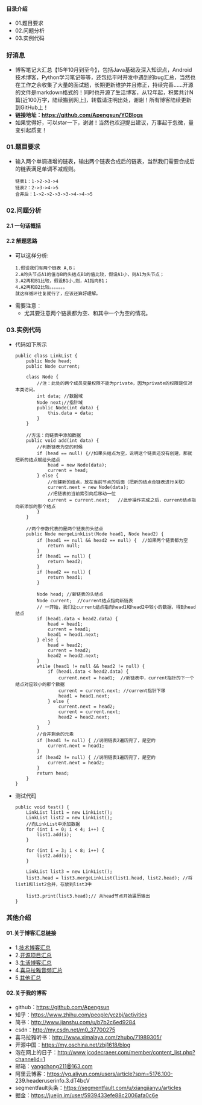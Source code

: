 #### 目录介绍
- 01.题目要求
- 02.问题分析
- 03.实例代码




### 好消息
- 博客笔记大汇总【15年10月到至今】，包括Java基础及深入知识点，Android技术博客，Python学习笔记等等，还包括平时开发中遇到的bug汇总，当然也在工作之余收集了大量的面试题，长期更新维护并且修正，持续完善……开源的文件是markdown格式的！同时也开源了生活博客，从12年起，积累共计N篇[近100万字，陆续搬到网上]，转载请注明出处，谢谢！所有博客陆续更新到GitHub上！
- **链接地址：https://github.com/Apengsun/YCBlogs**
- 如果觉得好，可以star一下，谢谢！当然也欢迎提出建议，万事起于忽微，量变引起质变！




### 01.题目要求
- 输入两个单调递增的链表，输出两个链表合成后的链表，当然我们需要合成后的链表满足单调不减规则。
    ```
    链表1：1->2->3->4
    链表2：2->3->4->5
    合并后：1->2->2->3->3->4->4->5
    ```


### 02.问题分析
#### 2.1 一句话概括


#### 2.2 解题思路
- 可以这样分析:
    ```
    1.假设我们有两个链表 A,B；
    2.A的头节点A1的值与B的头结点B1的值比较，假设A1小，则A1为头节点；
    3.A2再和B1比较，假设B1小,则，A1指向B1；
    4.A2再和B2比较。。。。。。。
    就这样循环往复就行了，应该还算好理解。
    ```
- 需要注意：
    - 尤其要注意两个链表都为空、和其中一个为空的情况。



### 03.实例代码
- 代码如下所示
    ```
    public class LinkList {
        public Node head;
        public Node current;
        
        class Node {
            //注：此处的两个成员变量权限不能为private，因为private的权限是仅对本类访问。
            int data; //数据域
            Node next;//指针域
            public Node(int data) {
                this.data = data;
            }
        }
        
        //方法：向链表中添加数据
        public void add(int data) {
            //判断链表为空的时候
            if (head == null) {//如果头结点为空，说明这个链表还没有创建，那就把新的结点赋给头结点
                head = new Node(data);
                current = head;
            } else {
                //创建新的结点，放在当前节点的后面（把新的结点合链表进行关联）
                current.next = new Node(data);
                //把链表的当前索引向后移动一位
                current = current.next;   //此步操作完成之后，current结点指向新添加的那个结点
            }
        }
    
        //两个参数代表的是两个链表的头结点
        public Node mergeLinkList(Node head1, Node head2) {
            if (head1 == null && head2 == null) {  //如果两个链表都为空
                return null;
            }
            if (head1 == null) {
                return head2;
            }
            if (head2 == null) {
                return head1;
            }
    
            Node head; //新链表的头结点
            Node current;  //current结点指向新链表
            // 一开始，我们让current结点指向head1和head2中较小的数据，得到head结点
            if (head1.data < head2.data) {
                head = head1;
                current = head1;
                head1 = head1.next;
            } else {
                head = head2;
                current = head2;
                head2 = head2.next;
            }
            while (head1 != null && head2 != null) {
                if (head1.data < head2.data) {
                    current.next = head1;  //新链表中，current指针的下一个结点对应较小的那个数据
                    current = current.next; //current指针下移
                    head1 = head1.next;
                } else {
                    current.next = head2;
                    current = current.next;
                    head2 = head2.next;
                }
            }
            //合并剩余的元素
            if (head1 != null) { //说明链表2遍历完了，是空的
                current.next = head1;
            }
            if (head2 != null) { //说明链表1遍历完了，是空的
                current.next = head2;
            }
            return head;
        }
    }
    ```
- 测试代码
    ```
    public void test() {
        LinkList list1 = new LinkList();
        LinkList list2 = new LinkList();
        //向LinkList中添加数据
        for (int i = 0; i < 4; i++) {
            list1.add(i);
        }
    
        for (int i = 3; i < 8; i++) {
            list2.add(i);
        }
    
        LinkList list3 = new LinkList();
        list3.head = list3.mergeLinkList(list1.head, list2.head); //将list1和list2合并，存放到list3中
    
        list3.print(list3.head);// 从head节点开始遍历输出
    }
    ```




### 其他介绍
#### 01.关于博客汇总链接
- 1.[技术博客汇总](https://www.jianshu.com/p/614cb839182c)
- 2.[开源项目汇总](https://blog.csdn.net/m0_37700275/article/details/80863574)
- 3.[生活博客汇总](https://blog.csdn.net/m0_37700275/article/details/79832978)
- 4.[喜马拉雅音频汇总](https://www.jianshu.com/p/f665de16d1eb)
- 5.[其他汇总](https://www.jianshu.com/p/53017c3fc75d)



#### 02.关于我的博客
- github：https://github.com/Apengsun
- 知乎：https://www.zhihu.com/people/yczbj/activities
- 简书：http://www.jianshu.com/u/b7b2c6ed9284
- csdn：http://my.csdn.net/m0_37700275
- 喜马拉雅听书：http://www.ximalaya.com/zhubo/71989305/
- 开源中国：https://my.oschina.net/zbj1618/blog
- 泡在网上的日子：http://www.jcodecraeer.com/member/content_list.php?channelid=1
- 邮箱：yangchong211@163.com
- 阿里云博客：https://yq.aliyun.com/users/article?spm=5176.100- 239.headeruserinfo.3.dT4bcV
- segmentfault头条：https://segmentfault.com/u/xiangjianyu/articles
- 掘金：https://juejin.im/user/5939433efe88c2006afa0c6e






